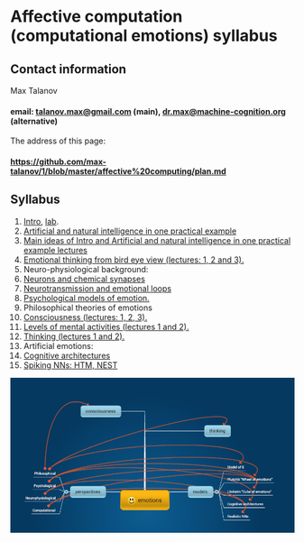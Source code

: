 # Affective computation (computational emotions) syllabus

## Contact information

Max Talanov

#### email: talanov.max@gmail.com (main), dr.max@machine-cognition.org (alternative)

The address of this page:

#### https://github.com/max-talanov/1/blob/master/affective%20computing/plan.md

## Syllabus

1. [Intro](intro.md), [lab](lab_0.md).
1. [Artificial and natural intelligence in one practical example](one_example.md)
1. [Main ideas of Intro and Artificial and natural intelligence in one practical example lectures](main_ideas_of_1_and_2.md)
1. [Emotional thinking from bird eye view (lectures: 1, 2 and 3).](emotional_thinking.md)
1. Neuro-physiological background:
  2. [Neurons and chemical synapses](neurons_and_chemical_synapses.md)
  2. [Neurotransmission and emotional loops](neurotransmission.md)
1. [Psychological models of emotion.](psychological_models_of_emotion.md)
1. Philosophical theories of emotions
  2. [Consciousness (lectures: 1, 2, 3).](consciousness.md)
  2. [Levels of mental activities (lectures 1 and 2).](levels_of_mental_activities.md)
  2. [Thinking (lectures 1 and 2).](thinking.md)
1. Artificial emotions:
  2. [Cognitive architectures](cognitive_architecture.md)
  2. [Spiking NNs: HTM, NEST](realistic_nns.md)

![Emotions mind map](emotions.png)
